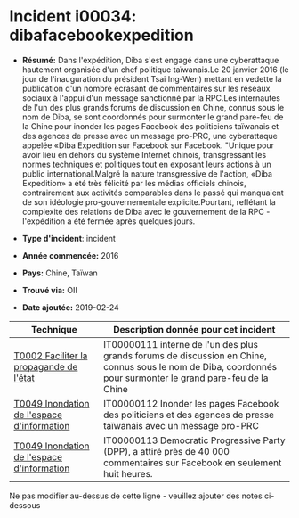 # Incident i00034: dibafacebookexpedition

* **Résumé:** Dans l'expédition, Diba s'est engagé dans une cyberattaque hautement organisée d'un chef politique taïwanais.Le 20 janvier 2016 (le jour de l'inauguration du président Tsai Ing-Wen) mettant en vedette la publication d'un nombre écrasant de commentaires sur les réseaux sociaux à l'appui d'un message sanctionné par la RPC.Les internautes de l'un des plus grands forums de discussion en Chine, connus sous le nom de Diba, se sont coordonnés pour surmonter le grand pare-feu de la Chine pour inonder les pages Facebook des politiciens taïwanais et des agences de presse avec un message pro-PRC, une cyberattaque appelée «Diba Expedition sur Facebook sur Facebook. "Unique pour avoir lieu en dehors du système Internet chinois, transgressant les normes techniques et politiques tout en exposant leurs actions à un public international.Malgré la nature transgressive de l'action, «Diba Expedition» a été très félicité par les médias officiels chinois, contrairement aux activités comparables dans le passé qui manquaient de son idéologie pro-gouvernementale explicite.Pourtant, reflétant la complexité des relations de Diba avec le gouvernement de la RPC - l'expédition a été fermée après quelques jours.

* **Type d'incident**: incident

* **Année commencée:** 2016

* **Pays:** Chine, Taïwan

* **Trouvé via:** OII

* **Date ajoutée:** 2019-02-24
 

|Technique |Description donnée pour cet incident |
|--------- |------------------------- |
|[T0002 Faciliter la propagande de l'état](../../generated_pages/techniques/T0002.md) |IT00000111 interne de l'un des plus grands forums de discussion en Chine, connus sous le nom de Diba, coordonnés pour surmonter le grand pare-feu de la Chine |
|[T0049 Inondation de l'espace d'information](../../generated_pages/techniques/T0049.md) |IT00000112 Inonder les pages Facebook des politiciens et des agences de presse taïwanais avec un message pro-PRC |
|[T0049 Inondation de l'espace d'information](../../generated_pages/techniques/T0049.md) |IT00000113 Democratic Progressive Party (DPP), a attiré près de 40 000 commentaires sur Facebook en seulement huit heures.|


Ne pas modifier au-dessus de cette ligne - veuillez ajouter des notes ci-dessous